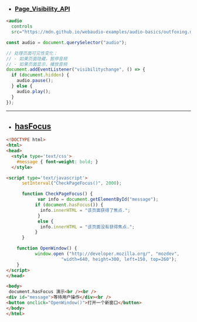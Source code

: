 - ### [Page_Visibility_API](https://developer.mozilla.org/zh-CN/docs/Web/API/Page_Visibility_API)

```html
<audio
  controls
  src="https://mdn.github.io/webaudio-examples/audio-basics/outfoxing.mp3"></audio>
```

```js
const audio = document.querySelector("audio");

// 处理页面可见性变化：
// - 如果页面隐藏，暂停音频
// - 如果页面显示，播放音频
document.addEventListener("visibilitychange", () => {
  if (document.hidden) {
    audio.pause();
  } else {
    audio.play();
  }
});

```


---

- ## [hasFocus](https://developer.mozilla.org/zh-CN/docs/Web/API/Document/hasFocus)
  
```html
<!DOCTYPE html>
<html>
<head>
  <style type='text/css'>
    #message { font-weight: bold; }
  </style>

<script type='text/javascript'>
      setInterval("CheckPageFocus()", 2000);

      function CheckPageFocus() {
            var info = document.getElementById("message");
           if (document.hasFocus()) {
             info.innerHTML = "该页面获得了焦点.";
            }
            else {
             info.innerHTML = "该页面没有获得焦点.";
           }
      }

    function OpenWindow() {
           window.open ("http://developer.mozilla.org/", "mozdev",
                     "width=640, height=300, left=150, top=260");
    }
</script>
</head>

<body>
 document.hasFocus 演示<br /><br />
<div id="message">等待用户操作</div><br />
<button onclick="OpenWindow()">打开一个新窗口</button>
</body>
</html>
```